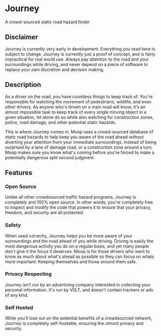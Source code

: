 # Journey

A crowd-sourced static road hazard finder


## Disclaimer

Journey is currently very early in development. Everything you read here is subject to change. Journey is currently just a proof of concept, and is fairly impractical for real world use. Always pay attention to the road and your surroundings while driving, and never depend on a piece of software to replace your own discretion and decision making.


## Description

As a driver on the road, you have countless things to keep track of. You're responsible for watching the movement of pedestrians, wildlife, and even other drivers. As anyone who's driven on a main road will know, it's an almost impossible task to keep track of every single moving object in a given situation, let alone do so while also watching for construction zones, police, road damage, and other potential static hazards.

This is where Journey comes in. Moop uses a crowd-sourced database of static road hazards to help keep you aware of the road ahead without diverting your attention from your immediate surroundings. Instead of being surprised by a lane of damage road, or a construction zone around a turn, Moop makes sure you know what's coming before you're forced to make a potentially dangerous split second judgment.


## Features

### Open Source

Unlike all other crowdsourced traffic hazard programs, Journey is completely and 100% open source. In other words, you're completely free to inspect and modify the code that powers it to ensure that your privacy, freedom, and security are all protected.

### Safety

When used correctly, Journey helps you be more aware of your surroundings and the road ahead of you while driving. Driving is easily the most dangerous activity you do on a regular basis, and yet many people don't give it the focus it deserves. Moop is for those drivers who want to know as much about what's ahead as possible so they can focus on whats more important: Keeping themselves and those around them safe.

### Privacy Respecting

Journey isn't run by an advertising company interested in collecting your personal information. It's run by V0LT, and doesn't contain trackers or ads of any kind.

### Self Hosted

While you'll lose out on the potential benefits of a crowdsourced network, Journey is completely self-hostable, ensuring the utmost privacy and security.
